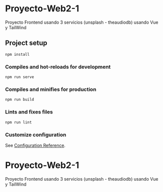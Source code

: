 # Proyecto-Web2-1

Proyecto Frontend usando 3 servicios (unsplash - theaudiodb) usando Vue y TailWind

## Project setup
```
npm install
```

### Compiles and hot-reloads for development
```
npm run serve
```

### Compiles and minifies for production
```
npm run build
```

### Lints and fixes files
```
npm run lint
```

### Customize configuration
See [Configuration Reference](https://cli.vuejs.org/config/).
# Proyecto-Web2-1
Proyecto Frontend usando 3 servicios (unsplash - theaudiodb) usando Vue y TailWind
